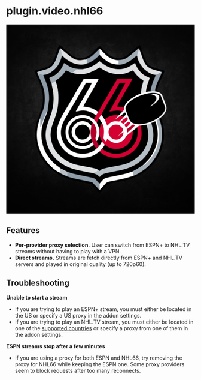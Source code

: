 # plugin.video.nhl66

<p align="center">
  <img src="/resources/media/icon.png" width="512">
</p>

## Features

- **Per-provider proxy selection.** User can switch from ESPN+ to NHL.TV streams without having to play with a VPN.
- **Direct streams.** Streams are fetch directly from ESPN+ and NHL.TV servers and played in original quality (up to 720p60).

## Troubleshooting

**Unable to start a stream**

- If you are trying to play an ESPN+ stream, you must either be located in the US or specify a US proxy in the addon settings.
- If you are trying to play an NHL.TV stream, you must either be located in one of the [supported countries](https://nhl-support.zendesk.com/hc/en-us/articles/5584014279324-NHL-TV) or specify a proxy from one of them in the addon settings.

**ESPN streams stop after a few minutes**

- If you are using a proxy for both ESPN and NHL66, try removing the proxy for NHL66 while keeping the ESPN one. Some proxy providers seem to block requests after too many reconnects.



